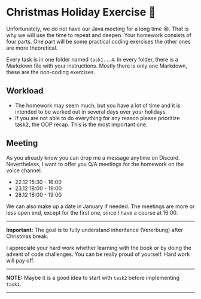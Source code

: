 # Christmas Holiday Exercise :christmas_tree:

Unfortunately, we do not have our Java meeting for a long time :cry:. That is why we will use the time to repeat and deepen.
Your homework consists of four parts. One part will be some practical coding exercises the other ones are more theoretical.

Every task is in one folder named `task1...4`. In every folder, there is a Markdown file with your instructions. Mostly there is only one Markdown, these are the non-coding exercises. 

## Workload
* The homework may seem much, but you have a lot of time and it is intended to be worked out in several days over your holidays.
* If you are not able to do everything for any reason please prioritize task2, the OOP recap. This is the most important one.

## Meeting
As you already know you can drop me a message anytime on Discord. Nevertheless, I want to offer you Q/A meetings for the homework on the voice channel.

* 22.12 15:30 - 16:00
* 23.12 18:00 - 19:00
* 28.12 18:00 - 19:00

We can also make up a date in January if needed. The meetings are more or less open end, except for the first one, since I have a course at 16:00.

----
**Important:** The goal is to fully understand inheritance (Vererbung) after Christmas break.

I appreciate your hard work whether learning with the book or by doing the advent of code challenges. You can be really proud of yourself. Hard work will pay off.

---
**NOTE:** Maybe it is a good idea to start with `task2` before implementing `task1`.

---
